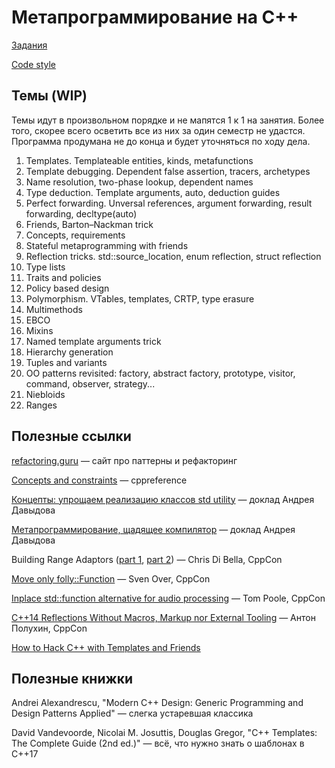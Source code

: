 Метапрограммирование на C++
============================

[Задания](https://github.com/raid-7/mipt-metaprogramming-2020/tree/master/tasks)

[Code style](https://github.com/raid-7/mipt-metaprogramming-2020/blob/master/codestyle.md)

## Темы (WIP)
Темы идут в произвольном порядке и не мапятся 1 к 1 на занятия. Более того, скорее всего осветить все из них за один семестр не удастся. Программа продумана не до конца и будет уточняться по ходу дела.

1. Templates. Templateable entities, kinds, metafunctions
2. Template debugging. Dependent false assertion, tracers, archetypes
3. Name resolution, two-phase lookup, dependent names 
4. Type deduction. Template arguments, auto, deduction guides
5. Perfect forwarding. Unversal references, argument forwarding, result forwarding, decltype(auto)
6. Friends, Barton–Nackman trick
7. Concepts, requirements
8. Stateful metaprogramming with friends
9. Reflection tricks. std::source_location, enum reflection, struct reflection
10. Type lists
11. Traits and policies
12. Policy based design
13. Polymorphism. VTables, templates, CRTP, type erasure
14. Multimethods
15. EBCO
16. Mixins
17. Named template arguments trick
18. Hierarchy generation
19. Tuples and variants
20. OO patterns revisited: factory, abstract factory, prototype, visitor, command, observer, strategy...
21. Niebloids
22. Ranges

## Полезные ссылки

[refactoring.guru](http://refactoring.guru/) &mdash; сайт про паттерны и рефакторинг

[Concepts and constraints](https://en.cppreference.com/w/cpp/language/constraints) &mdash; cppreference

[Концепты: упрощаем реализацию классов std utility](https://youtu.be/udTEfwCkmaw) &mdash; доклад Андрея Давыдова

[Метапрограммирование, щадящее компилятор](https://www.youtube.com/watch?v=udTEfwCkmaw) &mdash; доклад Андрея Давыдова

Building Range Adaptors ([part 1](https://www.youtube.com/watch?v=YWayW5ePpkY), [part 2](https://www.youtube.com/watch?v=g-F280_AQp8)) &mdash; Chris Di Bella, CppCon

[Move only folly::Function](https://youtu.be/SToaMS3jNH0) &mdash; Sven Over, CppCon

[Inplace std::function alternative for audio processing](https://youtu.be/VY83afAJUIg) &mdash; Tom Poole, CppCon

[C++14 Reflections Without Macros, Markup nor External Tooling](https://youtu.be/abdeAew3gmQ) &mdash; Антон Полухин, CppCon

[How to Hack C++ with Templates and Friends](https://www.worldcadaccess.com/blog/2020/05/how-to-hack-c-with-templates-and-friends.html)

## Полезные книжки

Andrei Alexandrescu, "Modern C++ Design: Generic Programming and Design Patterns Applied" &mdash; слегка устаревшая классика

David Vandevoorde, Nicolai M. Josuttis, Douglas Gregor, "C++ Templates: The Complete Guide (2nd ed.)" &mdash; всё, что нужно знать о шаблонах в C++17
